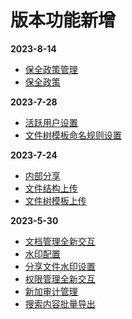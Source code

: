 <!-- # 更新日志 -->
<!-- __2022-12-16__ -->
<!-- + <a href="/zh/v1.1.6/o-admin-log-manage">日志管理</a> -->
<!-- + <a href="/zh/v1.1.6/o-admin-user#ldap模式">用户Ldap模式</a> -->
# 版本功能新增
__2023-8-14__
+ <a href="/zh/v1.1.6/admin-hold-policy.html">保全政策管理<Badge type="note" text="1.2.0" /></a>
+ <a href="/zh/v1.1.6/file-hold.html">保全政策<Badge type="note" text="1.2.0" /></a>
  
__2023-7-28__
+ <a href="/zh/v1.1.6/admin-user.html#用户管理">活跃用户设置</a><Badge type="note" text="1.1.9" vertical="top"/>
+ <a href="/zh/v1.1.6/admin-folder-cabinet.html">文件树模板命名规则设置</a><Badge type="note" text="1.1.9" vertical="top"/>
  
__2023-7-24__
+ <a href="/zh/v1.1.6/manage-doc-tree.html#_2-7-内部分享">内部分享</a>
+ <a href="/zh/v1.1.6/manage-doc-tree.html#_2-1-上传文件-文件夹">文件结构上传</a>
+ <a href="/zh/v1.1.6/manage-folder-cabinet.html">文件树模板上传</a>

__2023-5-30__
+ <a href="/zh/v1.1.6/manage-doc-tree.html">文档管理全新交互</a>
+ <a href="/zh/v1.1.6/admin-water-mark.html">水印配置</a>
+ <a href="/zh/v1.1.6/manage-doc-tree.html#_2-3-批量分享文件">分享文件水印设置</a>
+ <a href="/zh/v1.1.6/admin-file-permission.html">权限管理全新交互</a>
+ <a href="/zh/v1.1.6/admin-audit.html">新加审计管理</a>
+ <a href="/zh/v1.1.6/file-search.html">搜索内容批量导出</a>
<!-- <Home />
<script setup lang="ts">
import Home from '@theme/log.vue'
</script> -->
